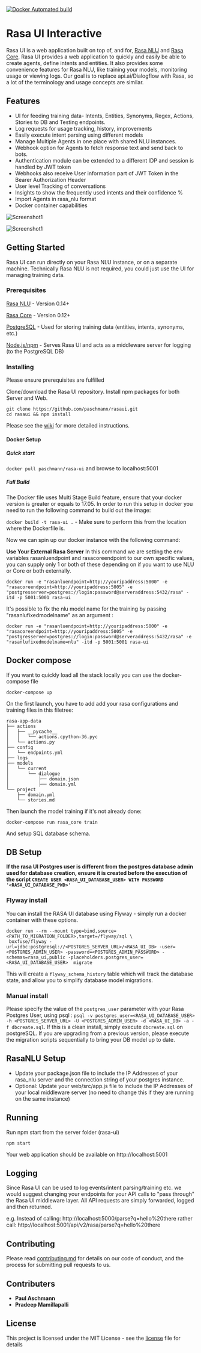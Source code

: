 [![Docker Automated build](https://img.shields.io/docker/automated/jrottenberg/ffmpeg.svg)](https://hub.docker.com/r/paschmann/rasa-ui/)

# Rasa UI Interactive

Rasa UI is a web application built on top of, and for, [Rasa NLU](https://github.com/RasaHQ/rasa_nlu) and [Rasa Core](https://github.com/RasaHQ/rasa_core). Rasa UI provides a web application to quickly and easily be able to create agents, define intents and entities. It also provides some convenience features for Rasa NLU, like training your models, monitoring usage or viewing logs. Our goal is to replace api.ai/Dialogflow with Rasa, so a lot of the terminology and usage concepts are similar.

## Features

- UI for feeding training data- Intents, Entities, Synonyms, Regex, Actions, Stories to DB and Testing endpoints.
- Log requests for usage tracking, history, improvements
- Easily execute intent parsing using different models
- Manage Multiple Agents in one place with shared NLU instances.
- Webhook option for Agents to fetch response text and send back to bots.
- Authentication module can be extended to a different IDP and session is handled by JWT token
- Webhooks also receive User information part of JWT Token in the Bearer Authorization Header
- User level Tracking of conversations
- Insights to show the frequently used intents and their confidence %
- Import Agents in rasa_nlu format
- Docker container capabilities

![Screenshot1](https://github.com/paschmann/rasa-ui/blob/master/resources/insights.png)

![Screenshot1](https://github.com/paschmann/rasa-ui/blob/master/resources/rasa_ui_1.png)

## Getting Started

Rasa UI can run directly on your Rasa NLU instance, or on a separate machine. Technically Rasa NLU is not required, you could just use the UI for managing training data.


### Prerequisites

[Rasa NLU](https://github.com/golastmile/rasa_nlu) - Version 0.14+

[Rasa Core](https://github.com/golastmile/rasa_core) - Version 0.12+

[PostgreSQL](https://www.postgresql.org/) - Used for storing training data (entities, intents, synonyms, etc.)

[Node.js/npm](https://nodejs.org/en/) - Serves Rasa UI and acts as a middleware server for logging (to the PostgreSQL DB)


### Installing

Please ensure prerequisites are fulfilled

Clone/download the Rasa UI repository. Install npm packages for both Server and Web.

```
git clone https://github.com/paschmann/rasaui.git
cd rasaui && npm install
```

Please see the [wiki](https://github.com/paschmann/rasa-ui/wiki/Rasa-UI-Install-Guide) for more detailed instructions.

#### Docker Setup
##### Quick start
`docker pull paschmann/rasa-ui` and browse to localhost:5001

##### Full Build
The Docker file uses Multi Stage Build feature, ensure that your docker version is greater or equals to 17.05.
In order to run this setup in docker you need to run the following command to build out the image:

`docker build -t rasa-ui .` - Make sure to perform this from the location where the Dockerfile is.

Now we can spin up our docker instance with the following command:

**Use Your External Rasa Server**
In this command we are setting the env variables rasanluendpoint and rasacoreendpoint to our own specific values, you can supply only 1 or both of these depending on if you want to use NLU or Core or both externally.

`docker run -e "rasanluendpoint=http://youripaddress:5000" -e "rasacoreendpoint=http://youripaddress:5005" -e "postgresserver=postgres://login:password@serveraddress:5432/rasa" -itd -p 5001:5001 rasa-ui` 

It's possible to fix the nlu model name for the training by passing "rasanlufixedmodelname" as an argument :

`docker run -e "rasanluendpoint=http://youripaddress:5000" -e "rasacoreendpoint=http://youripaddress:5005" -e "postgresserver=postgres://login:password@serveraddress:5432/rasa" -e "rasanlufixedmodelname=nlu" -itd -p 5001:5001 rasa-ui` 

## Docker compose
If you want to quickly load all the stack locally you can use the docker-compose file

`docker-compose up`

On the first launch, you have to add add your rasa configurations and training files in this filetree:

```
rasa-app-data
├── actions
│   ├── __pycache__
│   │   └── actions.cpython-36.pyc
│   └── actions.py
├── config
│   └── endpoints.yml
├── logs
├── models
│   └── current
│       └── dialogue
│           ├── domain.json
│           ├── domain.yml
└── project
    ├── domain.yml
    └── stories.md
```

Then launch the model training if it's not already done:

`docker-compose run rasa_core train`

And setup SQL database schema.

## DB Setup
**If the rasa UI Postgres user is different from the postgres database admin used for database creation, ensure it is created before the execution of the script `CREATE USER <RASA_UI_DATABASE_USER> WITH PASSWORD '<RASA_UI_DATABASE_PWD>'`**

### Flyway install
You can install the RASA UI database using Flyway - simply run a docker container with these options.
```
docker run --rm --mount type=bind,source=<PATH_TO_MIGRATION_FOLDER>,target=/flyway/sql \
 boxfuse/flyway -url=jdbc:postgresql://<POSTGRES_SERVER_URL>/<RASA_UI_DB> -user=<POSTGRES_ADMIN_USER> -password=<POSTGRES_ADMIN_PASSWORD> -schemas=rasa_ui,public -placeholders.postgres_user=<RASA_UI_DATABASE_USER>  migrate
```
This will create a `flyway_schema_history` table which will track the database state, and allow you to simplify database model migrations.

### Manual install
Please specify the value of the `postgres_user` parameter with your Rasa Postgres User, using psql : `psql -v postgres_user=<RASA_UI_DATABASE_USER> -h <POSTGRES_SERVER_URL> -U <POSTGRES_ADMIN_USER> -d <RASA_UI_DB> -a -f dbcreate.sql`.
If this is a clean install, simply execute `dbcreate.sql` on postgreSQL. If you are upgrading from a previous version, please execute the migration scripts sequentially to bring your DB model up to date.

## RasaNLU Setup
- Update your package.json file to include the IP Addresses of your rasa_nlu server and the connection string of your postgres instance.
- Optional: Update your web/src/app.js file to include the IP Addresses of your local middleware server (no need to change this if they are running on the same instance)

## Running
Run npm start from the server folder (rasa-ui)

```
npm start
```
Your web application should be available on http://localhost:5001

## Logging

Since Rasa UI can be used to log events/intent parsing/training etc. we would suggest changing your endpoints for your API calls to "pass through" the Rasa UI middleware layer. All API requests are simply forwarded, logged and then returned.

e.g. Instead of calling: http://localhost:5000/parse?q=hello%20there rather call: http://localhost:5001/api/v2/rasa/parse?q=hello%20there

## Contributing

Please read [contributing.md](contributing.md) for details on our code of conduct, and the process for submitting pull requests to us.

## Contributers

* **Paul Aschmann**
* **Pradeep Mamillapalli**

## License

This project is licensed under the MIT License - see the [license](license) file for details
